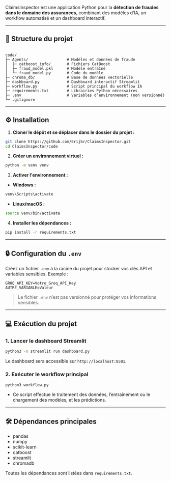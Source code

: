 

ClaimsInspector est une application Python pour la **détection de fraudes dans le domaine des assurances**, combinant des modèles d’IA, un workflow automatisé et un dashboard interactif.

---

## 📂 Structure du projet

```

code/
├─ Agents/                 # Modèles et données de fraude
│  ├─ catboost_info/       # Fichiers CatBoost
│  ├─ fraud_model.pkl      # Modèle entraîné
│  └─ fraud_model.py       # Code du modèle
├─ chroma_db/              # Base de données vectorielle
├─ dashboard.py            # Dashboard interactif Streamlit
├─ workflow.py             # Script principal du workflow IA
├─ requirements.txt        # Librairies Python nécessaires
├─ .env                    # Variables d’environnement (non versionné)
└─ .gitignore

````

---

## ⚙️ Installation

1. **Cloner le dépôt et se déplacer dans le dossier du projet :**

```bash
git clone https://github.com/Erijbr/ClaimsInspector.git
cd ClaimsInspector/code
````

2. **Créer un environnement virtuel :**

```bash
python -m venv venv
```

3. **Activer l'environnement :**

* **Windows :**

```powershell
venv\Scripts\activate
```

* **Linux/macOS :**

```bash
source venv/bin/activate
```

4. **Installer les dépendances :**

```bash
pip install -r requirements.txt
```

---

## 🔒 Configuration du `.env`

Créez un fichier `.env` à la racine du projet pour stocker vos clés API et variables sensibles.
Exemple :

```dotenv
GROQ_API_KEY=Votre_Groq_API_Key
AUTRE_VARIABLE=Valeur
```

> Le fichier `.env` n’est pas versionné pour protéger vos informations sensibles.

---

## 💻 Exécution du projet

### 1. Lancer le dashboard Streamlit

```bash
python3 -m streamlit run dashboard.py
```

Le dashboard sera accessible sur `http://localhost:8501`.

### 2. Exécuter le workflow principal

```bash
python3 workflow.py
```

* Ce script effectue le traitement des données, l’entraînement ou le chargement des modèles, et les prédictions.

---

## 🛠️ Dépendances principales

* pandas
* numpy
* scikit-learn
* catboost
* streamlit
* chromadb

Toutes les dépendances sont listées dans `requirements.txt`.





